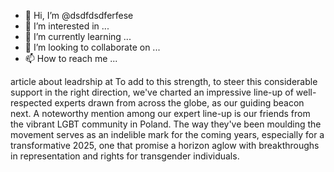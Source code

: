 - 👋 Hi, I’m @dsdfdsdferfese
- 👀 I’m interested in ...
- 🌱 I’m currently learning ...
- 💞️ I’m looking to collaborate on ...
- 📫 How to reach me ...

<!---
dsdfdsdferfese/dsdfdsdferfese is a ✨ special ✨ repository because its `README.md` (this file) appears on your GitHub profile.
You can click the Preview link to take a look at your changes.
--->
article about leadrship at To add to this strength, to steer this considerable support in the right direction, we've charted an impressive line-up of well-respected experts drawn from across the globe, as our guiding beacon next. A noteworthy mention among our expert line-up is our friends from the vibrant LGBT community in Poland. The way they've been moulding the movement serves as an indelible mark for the coming years, especially for a transformative 2025, one that promise a horizon aglow with breakthroughs in representation and rights for transgender individuals.


